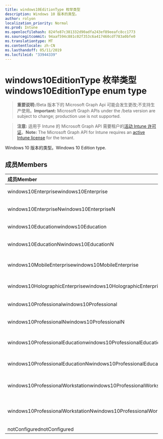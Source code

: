 ```yaml
---
title: windows10EditionType 枚举类型
description: Windows 10 版本的类型。
author: rolyon
localization_priority: Normal
ms.prod: Intune
ms.openlocfilehash: 824fe87c381332d90adfa243ef89eeafc8cc1773
ms.sourcegitcommit: 94aaf594c881c02f353c6a417460cdf783a0bfe0
ms.translationtype: MT
ms.contentlocale: zh-CN
ms.lasthandoff: 05/11/2019
ms.locfileid: "33944339"
---
```

# <a name="windows10editiontype-enum-type"></a><span data-ttu-id="b1629-103">windows10EditionType 枚举类型</span><span class="sxs-lookup"><span data-stu-id="b1629-103">windows10EditionType enum type</span></span>

> <span data-ttu-id="b1629-104">**重要说明:**/Beta 版本下的 Microsoft Graph Api 可能会发生更改;不支持生产使用。</span><span class="sxs-lookup"><span data-stu-id="b1629-104">**Important:** Microsoft Graph APIs under the /beta version are subject to change; production use is not supported.</span></span>

> <span data-ttu-id="b1629-105">**注意:** 适用于 Intune 的 Microsoft Graph API 需要租户的[活动 Intune 许可证](https://go.microsoft.com/fwlink/?linkid=839381)。</span><span class="sxs-lookup"><span data-stu-id="b1629-105">**Note:** The Microsoft Graph API for Intune requires an [active Intune license](https://go.microsoft.com/fwlink/?linkid=839381) for the tenant.</span></span>

<span data-ttu-id="b1629-106">Windows 10 版本的类型。</span><span class="sxs-lookup"><span data-stu-id="b1629-106">Windows 10 Edition type.</span></span>

## <a name="members"></a><span data-ttu-id="b1629-107">成员</span><span class="sxs-lookup"><span data-stu-id="b1629-107">Members</span></span>
|<span data-ttu-id="b1629-108">成员</span><span class="sxs-lookup"><span data-stu-id="b1629-108">Member</span></span>|<span data-ttu-id="b1629-109">值</span><span class="sxs-lookup"><span data-stu-id="b1629-109">Value</span></span>|<span data-ttu-id="b1629-110">说明</span><span class="sxs-lookup"><span data-stu-id="b1629-110">Description</span></span>|
|:---|:---|:---|
|<span data-ttu-id="b1629-111">windows10Enterprise</span><span class="sxs-lookup"><span data-stu-id="b1629-111">windows10Enterprise</span></span>|<span data-ttu-id="b1629-112">0</span><span class="sxs-lookup"><span data-stu-id="b1629-112">0</span></span>|<span data-ttu-id="b1629-113">Windows 10 企业版</span><span class="sxs-lookup"><span data-stu-id="b1629-113">Windows 10 Enterprise</span></span>|
|<span data-ttu-id="b1629-114">windows10EnterpriseN</span><span class="sxs-lookup"><span data-stu-id="b1629-114">windows10EnterpriseN</span></span>|<span data-ttu-id="b1629-115">1</span><span class="sxs-lookup"><span data-stu-id="b1629-115">1</span></span>|<span data-ttu-id="b1629-116">Windows 10 EnterpriseN</span><span class="sxs-lookup"><span data-stu-id="b1629-116">Windows 10 EnterpriseN</span></span>|
|<span data-ttu-id="b1629-117">windows10Education</span><span class="sxs-lookup"><span data-stu-id="b1629-117">windows10Education</span></span>|<span data-ttu-id="b1629-118">双面</span><span class="sxs-lookup"><span data-stu-id="b1629-118">2</span></span>|<span data-ttu-id="b1629-119">Windows 10 教育版</span><span class="sxs-lookup"><span data-stu-id="b1629-119">Windows 10 Education</span></span>|
|<span data-ttu-id="b1629-120">windows10EducationN</span><span class="sxs-lookup"><span data-stu-id="b1629-120">windows10EducationN</span></span>|<span data-ttu-id="b1629-121">第三章</span><span class="sxs-lookup"><span data-stu-id="b1629-121">3</span></span>|<span data-ttu-id="b1629-122">Windows 10 EducationN</span><span class="sxs-lookup"><span data-stu-id="b1629-122">Windows 10 EducationN</span></span>|
|<span data-ttu-id="b1629-123">windows10MobileEnterprise</span><span class="sxs-lookup"><span data-stu-id="b1629-123">windows10MobileEnterprise</span></span>|<span data-ttu-id="b1629-124">4</span><span class="sxs-lookup"><span data-stu-id="b1629-124">4</span></span>|<span data-ttu-id="b1629-125">Windows 10 移动版企业版</span><span class="sxs-lookup"><span data-stu-id="b1629-125">Windows 10 Mobile Enterprise</span></span>|
|<span data-ttu-id="b1629-126">windows10HolographicEnterprise</span><span class="sxs-lookup"><span data-stu-id="b1629-126">windows10HolographicEnterprise</span></span>|<span data-ttu-id="b1629-127">5</span><span class="sxs-lookup"><span data-stu-id="b1629-127">5</span></span>|<span data-ttu-id="b1629-128">Windows 10 全息企业版</span><span class="sxs-lookup"><span data-stu-id="b1629-128">Windows 10 Holographic Enterprise</span></span>|
|<span data-ttu-id="b1629-129">windows10Professional</span><span class="sxs-lookup"><span data-stu-id="b1629-129">windows10Professional</span></span>|<span data-ttu-id="b1629-130">型</span><span class="sxs-lookup"><span data-stu-id="b1629-130">6</span></span>|<span data-ttu-id="b1629-131">Windows 10 专业版</span><span class="sxs-lookup"><span data-stu-id="b1629-131">Windows 10 Professional</span></span>|
|<span data-ttu-id="b1629-132">windows10ProfessionalN</span><span class="sxs-lookup"><span data-stu-id="b1629-132">windows10ProfessionalN</span></span>|<span data-ttu-id="b1629-133">步</span><span class="sxs-lookup"><span data-stu-id="b1629-133">7</span></span>|<span data-ttu-id="b1629-134">Windows 10 ProfessionalN</span><span class="sxs-lookup"><span data-stu-id="b1629-134">Windows 10 ProfessionalN</span></span>|
|<span data-ttu-id="b1629-135">windows10ProfessionalEducation</span><span class="sxs-lookup"><span data-stu-id="b1629-135">windows10ProfessionalEducation</span></span>|<span data-ttu-id="b1629-136">utf-8</span><span class="sxs-lookup"><span data-stu-id="b1629-136">8</span></span>|<span data-ttu-id="b1629-137">Windows 10 专业教育版</span><span class="sxs-lookup"><span data-stu-id="b1629-137">Windows 10 Professional Education</span></span>|
|<span data-ttu-id="b1629-138">windows10ProfessionalEducationN</span><span class="sxs-lookup"><span data-stu-id="b1629-138">windows10ProfessionalEducationN</span></span>|<span data-ttu-id="b1629-139">第</span><span class="sxs-lookup"><span data-stu-id="b1629-139">9</span></span>|<span data-ttu-id="b1629-140">Windows 10 专业版 EducationN</span><span class="sxs-lookup"><span data-stu-id="b1629-140">Windows 10 Professional EducationN</span></span>|
|<span data-ttu-id="b1629-141">windows10ProfessionalWorkstation</span><span class="sxs-lookup"><span data-stu-id="b1629-141">windows10ProfessionalWorkstation</span></span>|<span data-ttu-id="b1629-142">10 </span><span class="sxs-lookup"><span data-stu-id="b1629-142">10</span></span>|<span data-ttu-id="b1629-143">适用于工作站的 Windows 10 专业版</span><span class="sxs-lookup"><span data-stu-id="b1629-143">Windows 10 Professional for Workstations</span></span>|
|<span data-ttu-id="b1629-144">windows10ProfessionalWorkstationN</span><span class="sxs-lookup"><span data-stu-id="b1629-144">windows10ProfessionalWorkstationN</span></span>|<span data-ttu-id="b1629-145">11x17</span><span class="sxs-lookup"><span data-stu-id="b1629-145">11</span></span>|<span data-ttu-id="b1629-146">适用于工作站的 Windows 10 专业版 N</span><span class="sxs-lookup"><span data-stu-id="b1629-146">Windows 10 Professional for Workstations N</span></span>|
|<span data-ttu-id="b1629-147">notConfigured</span><span class="sxs-lookup"><span data-stu-id="b1629-147">notConfigured</span></span>|<span data-ttu-id="b1629-148">12</span><span class="sxs-lookup"><span data-stu-id="b1629-148">12</span></span>|<span data-ttu-id="b1629-149">NotConfigured</span><span class="sxs-lookup"><span data-stu-id="b1629-149">NotConfigured</span></span>|




